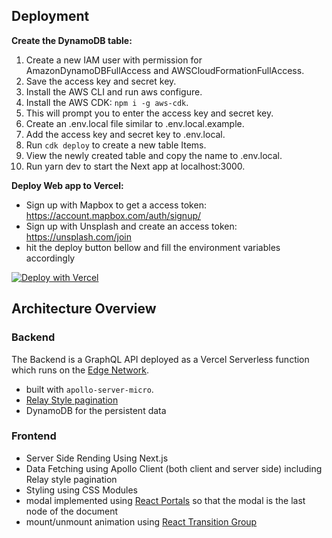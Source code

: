 ## Deployment

**Create the DynamoDB table:**

1. Create a new IAM user with permission for AmazonDynamoDBFullAccess and AWSCloudFormationFullAccess.
2. Save the access key and secret key.
3. Install the AWS CLI and run aws configure.
4. Install the AWS CDK: `npm i -g aws-cdk`.
5. This will prompt you to enter the access key and secret key.
6. Create an .env.local file similar to .env.local.example.
7. Add the access key and secret key to .env.local.
8. Run `cdk deploy` to create a new table Items.
9. View the newly created table and copy the name to .env.local.
10. Run yarn dev to start the Next app at localhost:3000.

**Deploy Web app to Vercel:**

- Sign up with Mapbox to get a access token: https://account.mapbox.com/auth/signup/
- Sign up with Unsplash and create an access token: https://unsplash.com/join
- hit the deploy button bellow and fill the environment variables accordingly

[![Deploy with Vercel](https://vercel.com/button)](https://vercel.com/new/clone?repository-url=https%3A%2F%2Fgithub.com%2Fjuangl%2Ftest-web-stack&env=AWS_DYNAMODB_ACCESS_KEY,AWS_DYNAMODB_SECRET_KEY,AWS_DYNAMODB_REGION,DYNAMODB_TABLE_NAME,UNSPLASH_ACCESS_KEY,NEXT_PUBLIC_MAPBOX_ACCESS_KEY)

## Architecture Overview

### Backend

The Backend is a GraphQL API deployed as a Vercel Serverless function which runs on the [Edge Network](https://vercel.com/docs/concepts/functions/introduction#serverless-functions).

- built with `apollo-server-micro`.
- [Relay Style pagination](https://graphql.org/learn/pagination/#pagination-and-edges)
- DynamoDB for the persistent data


### Frontend

- Server Side Rending Using Next.js
- Data Fetching using Apollo Client (both client and server side) including Relay style pagination
- Styling using CSS Modules
- modal implemented using [React Portals](https://reactjs.org/docs/portals.html) so that the modal is the last node of the document
- mount/unmount animation using [React Transition Group](https://reactcommunity.org/react-transition-group/)

